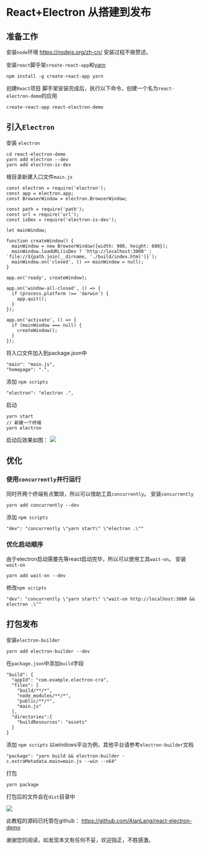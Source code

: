 # React+Electron 从搭建到发布
## 准备工作
安装`node`环境
https://nodejs.org/zh-cn/
安装过程不做赘述。

安装`react`脚手架`create-react-app`和[yarn](https://github.com/yarnpkg/yarn/)
```
npm install -g create-react-app yarn
```

创建`React`项目
脚手架安装完成后，执行以下命令，创建一个名为`react-electron-demo`的应用
```
create-react-app react-electron-demo
```

## 引入`Electron`
安装 `electron`
```
cd react-electron-demo
yarn add electron --dev
yarn add electron-is-dev
```
根目录新建入口文件`main.js`
```
const electron = require('electron');
const app = electron.app;
const BrowserWindow = electron.BrowserWindow;

const path = require('path');
const url = require('url');
const isDev = require('electron-is-dev');

let mainWindow;

function createWindow() {
  mainWindow = new BrowserWindow({width: 900, height: 680});
  mainWindow.loadURL(isDev ? 'http://localhost:3000' : `file://${path.join(__dirname, './build/index.html')}`);
  mainWindow.on('closed', () => mainWindow = null);
}

app.on('ready', createWindow);

app.on('window-all-closed', () => {
  if (process.platform !== 'darwin') {
    app.quit();
  }
});

app.on('activate', () => {
  if (mainWindow === null) {
    createWindow();
  }
});
```
将入口文件加入到package.json中
```
"main": "main.js",
"homepage": ".",
```
添加 `npm scripts`
```
"electron": "electron .",
```
启动
```
yarn start
// 新建一个终端
yarn electron
```
启动后效果如图：
![](http://dada-image-bed.oss-cn-shenzhen.aliyuncs.com/19-1-9/18305917.jpg)

## 优化
### 使用`concurrently`并行运行
同时开两个终端有点繁琐，所以可以借助工具`concurrently`。
安装`concurrently`
```
yarn add concurrently --dev
```
添加 `npm scripts`
```
"dev": "concurrently \"yarn start\" \"electron .\""
```

### 优化启动顺序
由于electron启动需要先等react启动完毕，所以可以使用工具`wait-on`。
安装`wait-on`
```
yarn add wait-on --dev
```
修改`npm scripts`
```
"dev": "concurrently \"yarn start\" \"wait-on http://localhost:3000 && electron .\""
```

## 打包发布
安装`electron-builder`
```
yarn add electron-builder --dev
```
在`package.json`中添加`build`字段
```
"build": {
  "appId": "com.example.electron-cra",
  "files": [
    "build/**/*",
    "node_modules/**/*",
    "public/**/*",
    "main.js"
  ],
  "directories":{
    "buildResources": "assets"
  }
}
```
添加 `npm scripts`
以windows平台为例，其他平台请参考`electron-builder`文档
```
"package": "yarn build && electron-builder -c.extraMetadata.main=main.js --win --x64"
```
打包
```
yarn package
```
打包后的文件会在`dist`目录中

![](http://dada-image-bed.oss-cn-shenzhen.aliyuncs.com/19-1-9/95561492.jpg)

此教程的源码已托管在github：
https://github.com/AlanLang/react-electron-demo

谢谢您的阅读，如发现本文有任何不妥，欢迎指正，不胜感激。